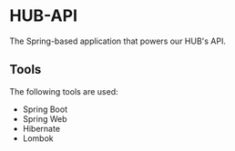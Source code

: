 # HUB-API

The Spring-based application that powers our HUB's API.

## Tools

The following tools are used:

- Spring Boot
- Spring Web
- Hibernate
- Lombok
